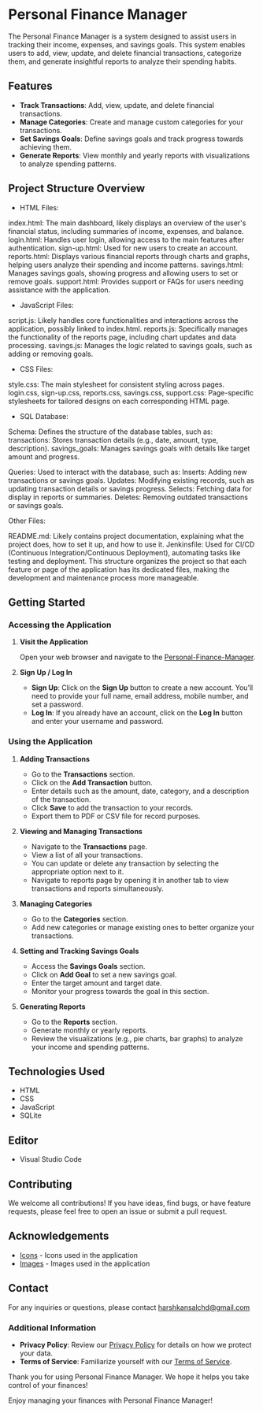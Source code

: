 # Personal Finance Manager

The Personal Finance Manager is a system designed to assist users in tracking their income, expenses, and savings goals. This system enables users to add, view, update, and delete financial transactions, categorize them, and generate insightful reports to analyze their spending habits.

## Features

- **Track Transactions**: Add, view, update, and delete financial transactions.
- **Manage Categories**: Create and manage custom categories for your transactions.
- **Set Savings Goals**: Define savings goals and track progress towards achieving them.
- **Generate Reports**: View monthly and yearly reports with visualizations to analyze spending patterns.

## Project Structure Overview

- HTML Files:

index.html: The main dashboard, likely displays an overview of the user's financial status, including summaries of income, expenses, and balance.
login.html: Handles user login, allowing access to the main features after authentication.
sign-up.html: Used for new users to create an account.
reports.html: Displays various financial reports through charts and graphs, helping users analyze their spending and income patterns.
savings.html: Manages savings goals, showing progress and allowing users to set or remove goals.
support.html: Provides support or FAQs for users needing assistance with the application.

- JavaScript Files:

script.js: Likely handles core functionalities and interactions across the application, possibly linked to index.html.
reports.js: Specifically manages the functionality of the reports page, including chart updates and data processing.
savings.js: Manages the logic related to savings goals, such as adding or removing goals.

- CSS Files:

style.css: The main stylesheet for consistent styling across pages.
login.css, sign-up.css, reports.css, savings.css, support.css: Page-specific stylesheets for tailored designs on each corresponding HTML page.

- SQL Database:

Schema: Defines the structure of the database tables, such as:
transactions: Stores transaction details (e.g., date, amount, type, description).
savings_goals: Manages savings goals with details like target amount and progress.

Queries: Used to interact with the database, such as:
Inserts: Adding new transactions or savings goals.
Updates: Modifying existing records, such as updating transaction details or savings progress.
Selects: Fetching data for display in reports or summaries.
Deletes: Removing outdated transactions or savings goals.

Other Files:

README.md: Likely contains project documentation, explaining what the project does, how to set it up, and how to use it.
Jenkinsfile: Used for CI/CD (Continuous Integration/Continuous Deployment), automating tasks like testing and deployment.
This structure organizes the project so that each feature or page of the application has its dedicated files, making the development and maintenance process more manageable.


## Getting Started

### Accessing the Application

1. **Visit the Application**

   Open your web browser and navigate to the [Personal-Finance-Manager](https://personal-finance-management-aemw.vercel.app/).

2. **Sign Up / Log In**

   - **Sign Up**: Click on the **Sign Up** button to create a new account. You’ll need to provide your full name, email address, mobile number, and set a password.
   - **Log In**: If you already have an account, click on the **Log In** button and enter your username and password.


### Using the Application

1. **Adding Transactions**

   - Go to the **Transactions** section.
   - Click on the **Add Transaction** button.
   - Enter details such as the amount, date, category, and a description of the transaction.
   - Click **Save** to add the transaction to your records.
   - Export them to PDF or CSV file for record purposes.

2. **Viewing and Managing Transactions**

   - Navigate to the **Transactions** page.
   - View a list of all your transactions.
   - You can update or delete any transaction by selecting the appropriate option next to it.
   - Navigate to reports page by opening it in another tab to view transactions and reports simultaneously.

3. **Managing Categories**

   - Go to the **Categories** section.
   - Add new categories or manage existing ones to better organize your transactions.

4. **Setting and Tracking Savings Goals**

   - Access the **Savings Goals** section.
   - Click on **Add Goal** to set a new savings goal.
   - Enter the target amount and target date.
   - Monitor your progress towards the goal in this section.

5. **Generating Reports**

   - Go to the **Reports** section.
   - Generate monthly or yearly reports.
   - Review the visualizations (e.g., pie charts, bar graphs) to analyze your income and spending patterns.


## Technologies Used

- HTML
- CSS
- JavaScript
- SQLite

## Editor 

- Visual Studio Code

## Contributing

We welcome all contributions! If you have ideas, find bugs, or have feature requests, please feel free to open an issue or submit a pull request.


## Acknowledgements

- [Icons](https://Vecteezy.com/) - Icons used in the application
- [Images](https://Shutterrstock.com/) - Images used in the application

## Contact

For any inquiries or questions, please contact harshkansalchd@gmail.com

### Additional Information

- **Privacy Policy**: Review our [Privacy Policy](#) for details on how we protect your data.
- **Terms of Service**: Familiarize yourself with our [Terms of Service](#).

Thank you for using Personal Finance Manager. We hope it helps you take control of your finances!

Enjoy managing your finances with Personal Finance Manager!
